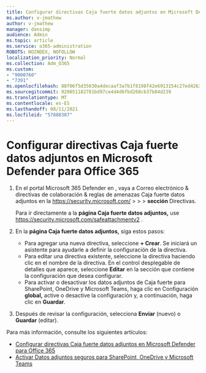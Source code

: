 ```yaml
---
title: Configurar directivas Caja fuerte datos adjuntos en Microsoft Defender para Office 365
ms.author: v-jmathew
author: v-jmathew
manager: dansimp
audience: Admin
ms.topic: article
ms.service: o365-administration
ROBOTS: NOINDEX, NOFOLLOW
localization_priority: Normal
ms.collection: Adm_O365
ms.custom:
- "9000760"
- "7391"
ms.openlocfilehash: 88f06f5d35030a4decaaf3a7b1f8198f42e6913154c27ed426373ad95a291a67
ms.sourcegitcommit: 920051182781bd97ce4d4d6fbd268cb37b84d239
ms.translationtype: MT
ms.contentlocale: es-ES
ms.lasthandoff: 08/11/2021
ms.locfileid: "57888387"
---
```

# <a name="set-up-safe-attachment-policies-in-microsoft-defender-for-office-365"></a>Configurar directivas Caja fuerte datos adjuntos en Microsoft Defender para Office 365

1. En el portal Microsoft 365 Defender en , vaya a Correo electrónico & directivas de colaboración & reglas de amenazas Caja fuerte datos adjuntos en la <https://security.microsoft.com/>  \>  \>  \>  **sección** Directivas.

   Para ir directamente a la **página Caja fuerte datos adjuntos,** use <https://security.microsoft.com/safeattachmentv2> .

2. En la **página Caja fuerte datos adjuntos,** siga estos pasos:
   - Para agregar una nueva directiva, seleccione **+ Crear**. Se iniciará un asistente para ayudarle a definir la configuración de la directiva.
   - Para editar una directiva existente, seleccione la directiva haciendo clic en el nombre de la directiva. En el control desplegable de detalles que aparece, seleccione **Editar** en la sección que contiene la configuración que desea configurar.
   - Para activar o desactivar los datos adjuntos de Caja fuerte para SharePoint, OneDrive y Microsoft Teams, haga clic en Configuración **global,** active o desactive la configuración y, a continuación, haga clic en **Guardar**.

3. Después de revisar la configuración, selecciona **Enviar** (nuevo) o **Guardar** (editar).

Para más información, consulte los siguientes artículos:

- [Configurar directivas Caja fuerte datos adjuntos en Microsoft Defender para Office 365](https://docs.microsoft.com/microsoft-365/security/office-365-security/set-up-safe-attachments-policies)
- [Activar Datos adjuntos seguros para SharePoint, OneDrive y Microsoft Teams](https://docs.microsoft.com/microsoft-365/security/office-365-security/turn-on-mdo-for-spo-odb-and-teams)
